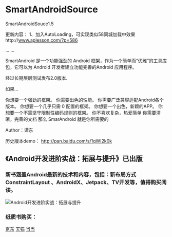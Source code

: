 SmartAndroidSource
==================

SmartAndroidSouce1.5

更新内容：
1、加入AutoLoading，可实现类似58同城加载中效果http://www.aplesson.com/?p=586

... ...

SmartAndroid 是一个功能强劲的 Android 框架，作为一个简单而“优雅”的工具库包，它可以为 Android 开发者建立功能完善的Android 应用程序。

经过长期层层测试发布2.0版本.

如果…

你想要一个强劲的框架。
你需要出色的性能。
你需要广泛兼容适配Android各个版本。
你想要一个几乎只需 0 配置的框架。
你想要一个出色，新颖的APP。
你想要一个不需坚守限制性编码规则的框架。
你不喜欢复杂，热爱简单
你需要清晰，完善的文档
那么 SmarAndroid 就是你所需要的

Author：谭东

历史版本demo：
http://pan.baidu.com/s/1qWI2k0k



## 《Android开发进阶实战：拓展与提升》已出版


### 新书涵盖Android最新的技术和内容，包括：新布局方式ConstraintLayout 、AndroidX、Jetpack、TV开发等，值得购买阅读。


![Android开发进阶实战：拓展与提升](http://img13.360buyimg.com/n1/jfs/t1/113550/10/7905/112523/5ec79791E6bf5d507/7169944c4d0d6669.jpg "Android开发进阶实战：拓展与提升")


### 纸质书购买：

[京东](https://item.jd.com/69496918930.html "京东")         [天猫](https://detail.tmall.com/item.htm?spm=a220m.1000858.1000725.6.7103434dRkHC8S&id=618745314823&user_id=3446196188&cat_id=2&is_b=1&rn=45bd1618b102199a8f9794a7b8431df4 "天猫")  [当当](http://product.dangdang.com/28552590.html "当当")
